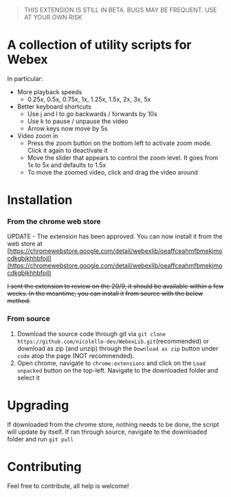> THIS EXTENSION IS STILL IN BETA. BUGS MAY BE FREQUENT. USE AT YOUR OWN RISK

# A collection of utility scripts for Webex

In particular:

- More playback speeds
  - 0.25x, 0.5x, 0.75x, 1x, 1.25x, 1.5x, 2x, 3x, 5x
- Better keyboard shortcuts
  - Use j and l to go backwards / forwards by 10s
  - Use k to pause / unpause the video
  - Arrow keys now move by 5s
- Video zoom in
  - Press the zoom button on the bottom left to activate zoom mode. Click it again to deactivate it
  - Move the slider that appears to control the zoom level. It goes from 1x to 5x and defaults to 1.5x
  - To move the zoomed video, click and drag the video around

# Installation

### From the chrome web store

UPDATE - The extension has been approved. You can now install it from the web store at [https://chromewebstore.google.com/detail/webexlib/oeaffceahmfbmekjmocdkgbjkhhbfojl](https://chromewebstore.google.com/detail/webexlib/oeaffceahmfbmekjmocdkgbjkhhbfojl)

~~I sent the extension to review on the 20/9, it should be available within a few weeks. In the meantime, you can install it from source with the below method.~~

### From source

1. Download the source code through git via `git clone https://github.com/nicolello-dev/WebexLib.git`(recommended) or download as zip (and unzip) through the `Download as zip` button under `code` atop the page (NOT recommended).
2. Open chrome, navigate to `chrome:extensions` and click on the `Load unpacked` button on the top-left. Navigate to the downloaded folder and select it

# Upgrading

If downloaded from the chrome store, nothing needs to be done, the script will update by itself. If ran through source, navigate to the downloaded folder and run `git pull`

# Contributing

Feel free to contribute, all help is welcome!
